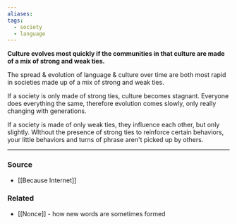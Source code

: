 ```yaml
---
aliases: 
tags:
  - society
  - language
---
```

**Culture evolves most quickly if the communities in that culture are made of a mix of strong and weak ties.**

The spread & evolution of language & culture over time are both most rapid in societies made up of a mix of strong and weak ties. 

If a society is only made of strong ties, culture becomes stagnant. Everyone does everything the same, therefore evolution comes slowly, only really changing with generations.

If a society is made of only weak ties, they influence each other, but only slightly. WIthout the presence of strong ties to reinforce certain behaviors, your little behaviors and turns of phrase aren't picked up by others. 

---

### Source
- [[Because Internet]]

### Related
- [[Nonce]] - how new words are sometimes formed